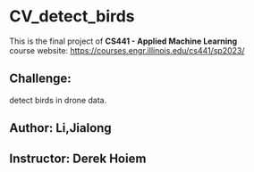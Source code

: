 # CV_detect_birds
This is the final project of **CS441 - Applied Machine Learning**\
course website: https://courses.engr.illinois.edu/cs441/sp2023/
## Challenge:  
detect birds in drone data. 
## Author: Li,Jialong
## Instructor: Derek Hoiem


